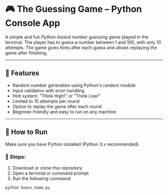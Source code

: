 # 🎮 The Guessing Game – Python Console App

A simple and fun *Python-based number guessing game* played in the terminal. The player has to guess a number between 1 and 100, with only 10 attempts. The game gives hints after each guess and allows replaying the game after finishing.

---

## 🧩 Features

- Random number generation using Python's random module
- Input validation with error handling
- Hint system: "Think High!" or "Think Low!"
- Limited to 10 attempts per round
- Option to replay the game after each round
- Beginner-friendly and easy to run on any machine

---

## 📌 How to Run

Make sure you have Python installed (Python 3.x recommended).

### 🔧 Steps:
1. Download or clone this repository
2. Open a terminal or command prompt
3. Run the following command:

```bash
python Guess_Game.py 
